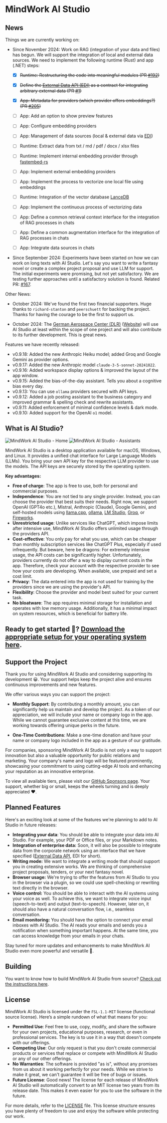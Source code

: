 # MindWork AI Studio

## News
Things we are currently working on:

- Since November 2024: Work on RAG (integration of your data and files) has begun. We will support the integration of local and external data sources. We need to implement the following runtime (Rust) and app (.NET) steps:

  - [x] ~~Runtime: Restructuring the code into meaningful modules (PR [#192](https://github.com/MindWorkAI/AI-Studio/pull/192))~~
  - [x] ~~Define the [External Data API (EDI)](https://github.com/MindWorkAI/EDI) as a contract for integrating arbitrary external data (PR [#1](https://github.com/MindWorkAI/EDI/pull/1))~~
  - [x] ~~App: Metadata for providers (which provider offers embeddings?) (PR [#205](https://github.com/MindWorkAI/AI-Studio/pull/205))~~
  - [ ] App: Add an option to show preview features
  - [ ] App: Configure embedding providers
  - [ ] App: Management of data sources (local & external data via [EDI](https://github.com/MindWorkAI/EDI))
  - [ ] Runtime: Extract data from txt / md / pdf / docx / xlsx files
  - [ ] Runtime: Implement internal embedding provider through [fastembed-rs](https://github.com/Anush008/fastembed-rs)
  - [ ] App: Implement external embedding providers
  - [ ] App: Implement the process to vectorize one local file using embeddings
  - [ ] Runtime: Integration of the vector database [LanceDB](https://github.com/lancedb/lancedb)
  - [ ] App: Implement the continuous process of vectorizing data
  - [ ] App: Define a common retrieval context interface for the integration of RAG processes in chats
  - [ ] App: Define a common augmentation interface for the integration of RAG processes in chats
  - [ ] App: Integrate data sources in chats


- Since September 2024: Experiments have been started on how we can work on long texts with AI Studio. Let's say you want to write a fantasy novel or create a complex project proposal and use LLM for support. The initial experiments were promising, but not yet satisfactory. We are testing further approaches until a satisfactory solution is found. Related PR: [#167](https://github.com/MindWorkAI/AI-Studio/pull/167).


Other News:

- October 2024: We've found the first two financial supporters. Huge thanks to `richard-stanton` and `peerschuett` for backing the project. Thanks for having the courage to be the first to support us.

- October 2024: The [German Aerospace Center (DLR)](https://en.wikipedia.org/wiki/German_Aerospace_Center) ([Website](https://www.dlr.de/en)) will use AI Studio at least within the scope of one project and will also contribute to its further development. This is great news.


Features we have recently released:

- v0.9.18: Added the new Anthropic Heiku model; added Groq and Google Gemini as provider options.
- v0.9.17: Added the new Anthropic model `claude-3-5-sonnet-20241022`.
- v0.9.16: Added workspace display options & improved the layout of the app window.
- v0.9.15: Added the bias-of-the-day assistant. Tells you about a cognitive bias every day.
- v0.9.13: You can use `ollama` providers secured with API keys.
- v0.9.12: Added a job posting assistant to the business category and improved grammar & spelling check and rewrite assistants.
- v0.9.11: Added enforcement of minimal confidence levels & dark mode.
- v0.9.10: Added support for the OpenAI `o1` model.

## What is AI Studio?

![MindWork AI Studio - Home](documentation/AI%20Studio%20Home.png)
![MindWork AI Studio - Assistants](documentation/AI%20Studio%20Assistants.png)

MindWork AI Studio is a desktop application available for macOS, Windows, and Linux. It provides a unified chat interface for Large Language Models (LLMs). You bring your own API key for the respective LLM provider to use the models. The API keys are securely stored by the operating system.

**Key advantages:**
- **Free of charge**: The app is free to use, both for personal and commercial purposes.
- **Independence**: You are not tied to any single provider. Instead, you can choose the provider that best suits their needs. Right now, we support OpenAI (GPT4o etc.), Mistral, Anthropic (Claude), Google Gemini, and self-hosted models using [llama.cpp](https://github.com/ggerganov/llama.cpp), [ollama](https://github.com/ollama/ollama), [LM Studio](https://lmstudio.ai/), [Groq](https://groq.com/), or [Fireworks](https://fireworks.ai/).
- **Unrestricted usage**: Unlike services like ChatGPT, which impose limits after intensive use, MindWork AI Studio offers unlimited usage through the providers API.
- **Cost-effective**: You only pay for what you use, which can be cheaper than monthly subscription services like ChatGPT Plus, especially if used infrequently. But beware, here be dragons: For extremely intensive usage, the API costs can be significantly higher. Unfortunately, providers currently do not offer a way to display current costs in the app. Therefore, check your account with the respective provider to see how your costs are developing. When available, use prepaid and set a cost limit.
- **Privacy**: The data entered into the app is not used for training by the providers since we are using the provider's API.
- **Flexibility**: Choose the provider and model best suited for your current task.
- **No bloatware**: The app requires minimal storage for installation and operates with low memory usage. Additionally, it has a minimal impact on system resources, which is beneficial for battery life.

## **Ready to get started 🤩?** [Download the appropriate setup for your operating system here](documentation/Setup.md).

## Support the Project
Thank you for using MindWork AI Studio and considering supporting its development 😀. Your support helps keep the project alive and ensures continuous improvements and new features.

We offer various ways you can support the project:

- **Monthly Support**: By contributing a monthly amount, you can significantly help us maintain and develop the project. As a token of our appreciation, we will include your name or company logo in the app. While we cannot guarantee exclusive content at this time, we are working towards offering unique perks in the future.

- **One-Time Contributions**: Make a one-time donation and have your name or company logo included in the app as a gesture of our gratitude.

For companies, sponsoring MindWork AI Studio is not only a way to support innovation but also a valuable opportunity for public relations and marketing. Your company's name and logo will be featured prominently, showcasing your commitment to using cutting-edge AI tools and enhancing your reputation as an innovative enterprise.

To view all available tiers, please visit our [GitHub Sponsors page](https://github.com/sponsors/MindWorkAI).
Your support, whether big or small, keeps the wheels turning and is deeply appreciated ❤️.

## Planned Features
Here's an exciting look at some of the features we're planning to add to AI Studio in future releases:
- **Integrating your data**: You should be able to integrate your data into AI Studio. For example, your PDF or Office files, or your Markdown notes.
- **Integration of enterprise data:** Soon, it will also be possible to integrate data from the corporate network using an interface that we have specified ([External Data API](https://github.com/MindWorkAI/EDI), EDI for short).
- **Writing mode:** We want to integrate a writing mode that should support you in creating extensive works. We are thinking of comprehensive project proposals, tenders, or your next fantasy novel.
- **Browser usage:** We're trying to offer the features from AI Studio to you in the browser via a plugin, so we could use spell-checking or rewriting text directly in the browser.
- **Voice control:** You should be able to interact with the AI systems using your voice as well. To achieve this, we want to integrate voice input (speech-to-text) and output (text-to-speech). However, later on, it should also have a natural conversation flow, i.e., seamless conversation.
- **Email monitoring:** You should have the option to connect your email inboxes with AI Studio. The AI reads your emails and sends you a notification when something important happens. At the same time, you can access knowledge from your emails in your chats.

Stay tuned for more updates and enhancements to make MindWork AI Studio even more powerful and versatile 🤩.

## Building
You want to know how to build MindWork AI Studio from source? [Check out the instructions here](documentation/Build.md).

## License
MindWork AI Studio is licensed under the `FSL-1.1-MIT` license (functional source license). Here’s a simple rundown of what that means for you:
- **Permitted Use**: Feel free to use, copy, modify, and share the software for your own projects, educational purposes, research, or even in professional services. The key is to use it in a way that doesn't compete with our offerings.
- **Competing Use**: Our only request is that you don't create commercial products or services that replace or compete with MindWork AI Studio or any of our other offerings.
- **No Warranties**: The software is provided "as is", without any promises from us about it working perfectly for your needs. While we strive to make it great, we can't guarantee it will be free of bugs or issues.
- **Future License**: Good news! The license for each release of MindWork AI Studio will automatically convert to an MIT license two years from its release date. This makes it even easier for you to use the software in the future.

For more details, refer to the [LICENSE](LICENSE.md) file. This license structure ensures you have plenty of freedom to use and enjoy the software while protecting our work.
